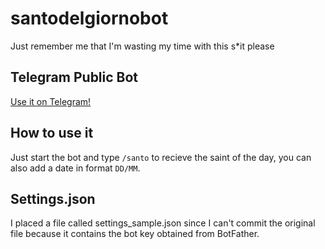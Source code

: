 # santodelgiornobot
Just remember me that I'm wasting my time with this s*it please

## Telegram Public Bot
[Use it on Telegram!](https://t.me/wap_sdgbot)

## How to use it
Just start the bot and type ```/santo``` to recieve the saint of the day, you can also add a date in format ```DD/MM```.

## Settings.json
I placed a file called settings_sample.json since I can't commit the original file because it contains the bot key obtained from BotFather.